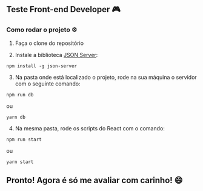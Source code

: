 ## Teste Front-end Developer 🎮

### Como rodar o projeto ⚙️

1. Faça o clone do repositório

2. Instale a biblioteca [JSON Server](https://github.com/typicode/json-server):

```
npm install -g json-server
```

3. Na pasta onde está localizado o projeto, rode na sua máquina o servidor com o seguinte comando:

```
npm run db
```

ou

```
yarn db
```

4. Na mesma pasta, rode os scripts do React com o comando:

```
npm run start
```

ou

```
yarn start
```

## Pronto! Agora é só me avaliar com carinho! 😄
